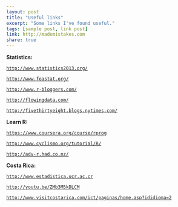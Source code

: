 ```yaml
---
layout: post
title: "Useful links"
excerpt: "Some links I've found useful."
tags: [sample post, link post]
link: http://mademistakes.com  
share: true
---
```


**Statistics:**

[`http://www.statistics2013.org/`](http://www.statistics2013.org/)

[`http://www.foastat.org/`](http://www.foastat.org/)

[`http://www.r-bloggers.com/`](http://www.r-bloggers.com/)

[`http://flowingdata.com/`](http://flowingdata.com/)

[`http://fivethirtyeight.blogs.nytimes.com/`](http://fivethirtyeight.blogs.nytimes.com/)

**Learn R:**

[`https://www.coursera.org/course/rprog`](https://www.coursera.org/course/rprog)

[`http://www.cyclismo.org/tutorial/R/`](http://www.cyclismo.org/tutorial/R/)

[`http://adv-r.had.co.nz/`](http://adv-r.had.co.nz/)


**Costa Rica:**

[`http://www.estadistica.ucr.ac.cr`](http://www.estadistica.ucr.ac.cr)

[`http://youtu.be/ZMb3M5kDLCM`](http://youtu.be/ZMb3M5kDLCM)

[`http://www.visitcostarica.com/ict/paginas/home.asp?ididioma=2`](http://www.visitcostarica.com/ict/paginas/home.asp?ididioma=2)
